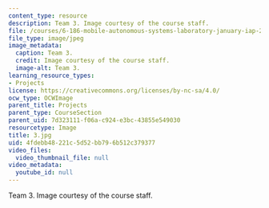 ```yaml
---
content_type: resource
description: Team 3. Image courtesy of the course staff.
file: /courses/6-186-mobile-autonomous-systems-laboratory-january-iap-2005/4fdebb48221c5d52bb796b512c379377_3.jpg
file_type: image/jpeg
image_metadata:
  caption: Team 3.
  credit: Image courtesy of the course staff.
  image-alt: Team 3.
learning_resource_types:
- Projects
license: https://creativecommons.org/licenses/by-nc-sa/4.0/
ocw_type: OCWImage
parent_title: Projects
parent_type: CourseSection
parent_uid: 7d323111-f06a-c924-e3bc-43855e549030
resourcetype: Image
title: 3.jpg
uid: 4fdebb48-221c-5d52-bb79-6b512c379377
video_files:
  video_thumbnail_file: null
video_metadata:
  youtube_id: null
---
```

Team 3. Image courtesy of the course staff.